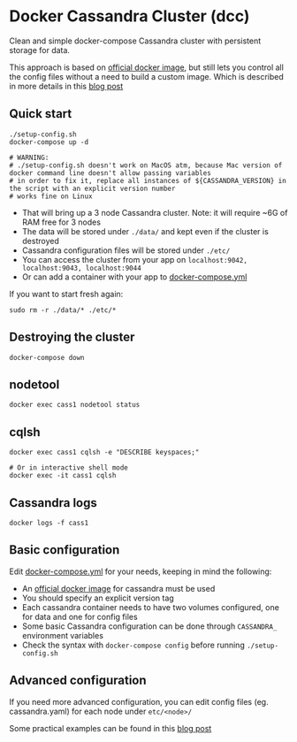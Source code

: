 # Docker Cassandra Cluster (dcc)
Clean and simple docker-compose Cassandra cluster with persistent storage for data.

This approach is based on [official docker image](https://hub.docker.com/_/cassandra/), but still lets you control all the config files without a need to build a custom image. Which is described in more details in this [blog post](https://digitalis.io/blog/)

## Quick start
```
./setup-config.sh
docker-compose up -d

# WARNING:
# ./setup-config.sh doesn't work on MacOS atm, because Mac version of docker command line doesn't allow passing variables
# in order to fix it, replace all instances of ${CASSANDRA_VERSION} in the script with an explicit version number
# works fine on Linux
```
   - That will bring up a 3 node Cassandra cluster. Note: it will require ~6G of RAM free for 3 nodes
   - The data will be stored under `./data/` and kept even if the cluster is destroyed
   - Cassandra configuration files will be stored under `./etc/`
   - You can access the cluster from your app on `localhost:9042, localhost:9043, localhost:9044` 
   - Or can add a container with your app to [docker-compose.yml](docker-compose.yml)

If you want to start fresh again:
```
sudo rm -r ./data/* ./etc/*
```

## Destroying the cluster
```
docker-compose down
```

## nodetool
```
docker exec cass1 nodetool status
```

## cqlsh
```
docker exec cass1 cqlsh -e "DESCRIBE keyspaces;"

# Or in interactive shell mode
docker exec -it cass1 cqlsh
```

## Cassandra logs
```
docker logs -f cass1
```

## Basic configuration
Edit [docker-compose.yml](docker-compose.yml) for your needs, keeping in mind the following:

   - An [official docker image](https://hub.docker.com/_/cassandra/) for cassandra must be used
   - You should specify an explicit version tag
   - Each cassandra container needs to have two volumes configured, one for data and one for config files
   - Some basic Cassandra configuration can be done through `CASSANDRA_` environment  variables
   - Check the syntax with `docker-compose config` before running `./setup-config.sh`

## Advanced configuration
If you need more advanced configuration, you can edit config files (eg. cassandra.yaml) for each node under `etc/<node>/`

Some practical examples can be found in this [blog post](https://digitalis.io/blog/)
